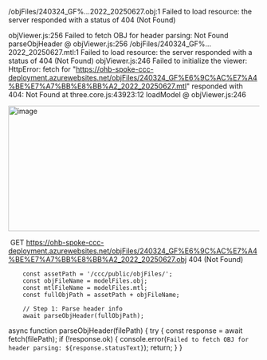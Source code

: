 /objFiles/240324_GF%…2022_20250627.obj:1 
 Failed to load resource: the server responded with a status of 404 (Not Found)

objViewer.js:256 Failed to fetch OBJ for header parsing: Not Found
parseObjHeader	@	objViewer.js:256
/objFiles/240324_GF%…2022_20250627.mtl:1 
 Failed to load resource: the server responded with a status of 404 (Not Found)
objViewer.js:246 Failed to initialize the viewer: HttpError: fetch for "https://ohb-spoke-ccc-deployment.azurewebsites.net/objFiles/240324_GF%E6%9C%AC%E7%A4%BE%E7%A7%BB%E8%BB%A2_2022_20250627.mtl" responded with 404: Not Found
    at three.core.js:43923:12
loadModel	@	objViewer.js:246


<img width="1025" height="252" alt="image" src="https://github.com/user-attachments/assets/16fd9875-516a-4edf-bab0-b52838ebd12c" />

﻿
 GET https://ohb-spoke-ccc-deployment.azurewebsites.net/objFiles/240324_GF%E6%9C%AC%E7%A4%BE%E7%A7%BB%E8%BB%A2_2022_20250627.obj 404 (Not Found)

        const assetPath = '/ccc/public/objFiles/';
        const objFileName = modelFiles.obj;
        const mtlFileName = modelFiles.mtl;
        const fullObjPath = assetPath + objFileName;

        // Step 1: Parse header info
        await parseObjHeader(fullObjPath);

async function parseObjHeader(filePath) {
    try {
        const response = await fetch(filePath);
        if (!response.ok) {
            console.error(`Failed to fetch OBJ for header parsing: ${response.statusText}`);
            return;
        }
}
